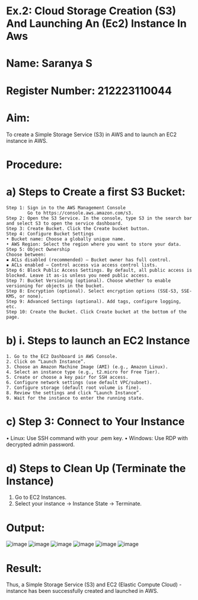 # Ex.2: Cloud Storage Creation (S3) And Launching An (Ec2) Instance In Aws
# Name: Saranya S
# Register Number: 212223110044
# Aim:
To create a Simple Storage Service (S3) in AWS and to launch an EC2 instance in AWS.

# Procedure:
# a) Steps to Create a first S3 Bucket:
```
Step 1: Sign in to the AWS Management Console
        Go to https://console.aws.amazon.com/s3.
Step 2: Open the S3 Service. In the console, type S3 in the search bar and select S3 to open the service dashboard.
Step 3: Create Bucket. Click the Create bucket button.
Step 4: Configure Bucket Settings
• Bucket name: Choose a globally unique name.
• AWS Region: Select the region where you want to store your data.
Step 5: Object Ownership
Choose between:
▪ ACLs disabled (recommended) – Bucket owner has full control.
▪ ACLs enabled – Control access via access control lists.
Step 6: Block Public Access Settings. By default, all public access is blocked. Leave it as-is unless you need public access.
Step 7: Bucket Versioning (optional). Choose whether to enable versioning for objects in the bucket.
Step 8: Encryption (optional). Select encryption options (SSE-S3, SSE-KMS, or none).
Step 9: Advanced Settings (optional). Add tags, configure logging, etc.
Step 10: Create the Bucket. Click Create bucket at the bottom of the page.
```
# b) i. Steps to launch an EC2 Instance
```
1. Go to the EC2 Dashboard in AWS Console.
2. Click on “Launch Instance”.
3. Choose an Amazon Machine Image (AMI) (e.g., Amazon Linux).
4. Select an instance type (e.g., t2.micro for Free Tier).
5. Create or choose a key pair for SSH access.
6. Configure network settings (use default VPC/subnet).
7. Configure storage (default root volume is fine).
8. Review the settings and click “Launch Instance”.
9. Wait for the instance to enter the running state.
```
# c) Step 3: Connect to Your Instance

• Linux: Use SSH command with your .pem key.
• Windows: Use RDP with decrypted admin password.

# d) Steps to Clean Up (Terminate the Instance)

1. Go to EC2 Instances.
2. Select your instance → Instance State → Terminate.

# Output:
![image](https://github.com/user-attachments/assets/c8ab4002-b6d2-4ae1-b87f-a46c980d16f6)
![image](https://github.com/user-attachments/assets/bab92364-0a88-4b5a-987b-044741c9eb3f)
![image](https://github.com/user-attachments/assets/406a24e4-b233-4f60-8050-64f4f0c40b7e)
![image](https://github.com/user-attachments/assets/b9fe4112-7cb7-41e3-bd46-b000cf473ebf)
![image](https://github.com/user-attachments/assets/462df3e8-6c3b-4de9-a2c5-72b026c390cf)
![image](https://github.com/user-attachments/assets/a195157b-c4b4-44dc-b05b-575f983daa2e)

# Result:
Thus, a Simple Storage Service (S3) and EC2 (Elastic Compute Cloud) - instance has been successfully created and launched in AWS.









 




